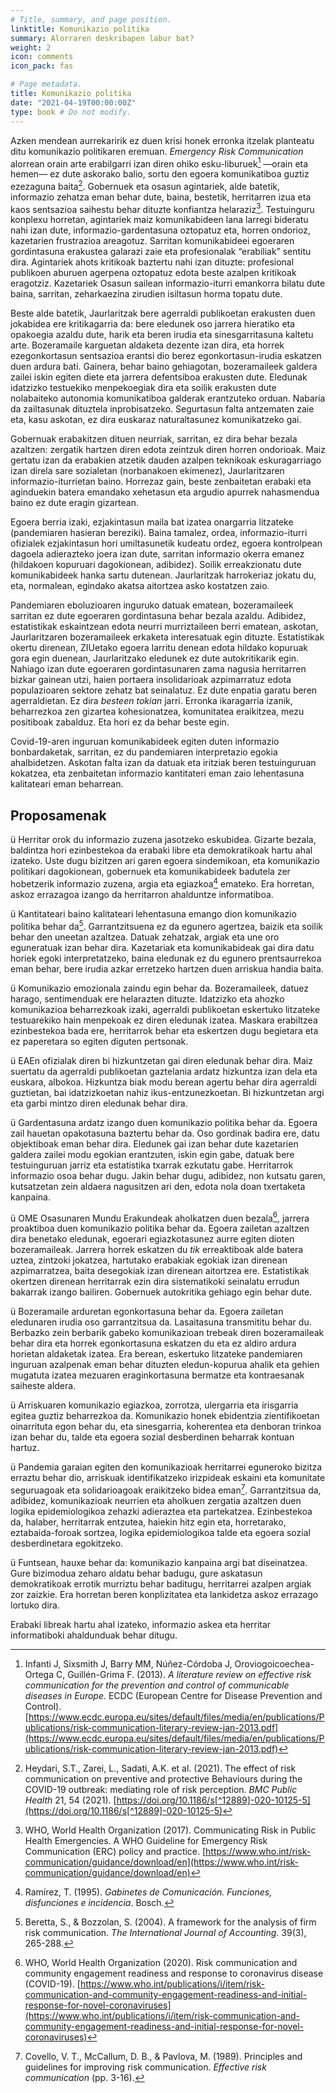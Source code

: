 ```yaml
---
# Title, summary, and page position.
linktitle: Komunikazio politika
summary: Alorraren deskribapen labur bat?
weight: 2
icon: comments
icon_pack: fas

# Page metadata.
title: Komunikazio politika
date: "2021-04-19T00:00:00Z"
type: book # Do not modify.
---
```



Azken mendean aurrekaririk ez duen krisi honek erronka itzelak planteatu ditu komunikazio politikaren eremuan. _Emergency Risk Communication_ alorrean orain arte erabilgarri izan diren ohiko esku-liburuek[^1] —orain eta hemen— ez dute askorako balio, sortu den egoera komunikatiboa guztiz ezezaguna baita[^2]. Gobernuek eta osasun agintariek, alde batetik, informazio zehatza eman behar dute, baina, bestetik, herritarren izua eta kaos sentsazioa saihestu behar dituzte konfiantza helaraziz[^3]. Testuinguru konplexu horretan, agintariek maiz komunikabideen lana larregi bideratu nahi izan dute, informazio-gardentasuna oztopatuz eta, horren ondorioz, kazetarien frustrazioa areagotuz. Sarritan komunikabideei egoeraren gordintasuna erakustea galarazi zaie eta profesionalak “erabiliak” sentitu dira. Agintariek ahots kritikoak baztertu nahi izan dituzte: profesional publikoen aburuen agerpena oztopatuz edota beste azalpen kritikoak eragotziz. Kazetariek Osasun sailean informazio-iturri emankorra bilatu dute baina, sarritan, zeharkaezina zirudien isiltasun horma topatu dute.

Beste alde batetik, Jaurlaritzak bere agerraldi publikoetan erakusten duen jokabidea ere kritikagarria da: bere eledunek oso jarrera hieratiko eta opakoegia azaldu dute, harik eta beren irudia eta sinesgarritasuna kaltetu arte. Bozeramaile karguetan aldaketa dezente izan dira, eta horrek ezegonkortasun sentsazioa erantsi dio berez egonkortasun-irudia eskatzen duen ardura bati. Gainera, behar baino gehiagotan, bozeramaileek galdera zailei iskin egiten diete eta jarrera defentsiboa erakusten dute. Eledunak idatzizko testuekiko menpekoegiak dira eta soilik erakusten dute nolabaiteko autonomia komunikatiboa galderak erantzuteko orduan. Nabaria da zailtasunak dituztela inprobisatzeko. Segurtasun falta antzematen zaie eta, kasu askotan, ez dira euskaraz naturaltasunez komunikatzeko gai.

Gobernuak erabakitzen dituen neurriak, sarritan, ez dira behar bezala azaltzen: zergatik hartzen diren edota zeintzuk diren horren ondorioak. Maiz gertatu izan da erabakien atzetik dauden azalpen teknikoak eskuragarriago izan direla sare sozialetan (norbanakoen ekimenez), Jaurlaritzaren informazio-iturrietan baino. Horrezaz gain, beste zenbaitetan erabaki eta aginduekin batera emandako xehetasun eta argudio apurrek nahasmendua baino ez dute eragin gizartean.

Egoera berria izaki, ezjakintasun maila bat izatea onargarria litzateke (pandemiaren hasieran bereziki). Baina tamalez, ordea, informazio-iturri ofizialek ezjakintasun hori umiltasunetik kudeatu ordez, egoera kontrolpean dagoela adierazteko joera izan dute, sarritan informazio okerra emanez (hildakoen kopuruari dagokionean, adibidez). Soilik erreakzionatu dute komunikabideek hanka sartu dutenean. Jaurlaritzak harrokeriaz jokatu du, eta, normalean, egindako akatsa aitortzea asko kostatzen zaio.

Pandemiaren eboluzioaren inguruko datuak ematean, bozeramaileek sarritan ez dute egoeraren gordintasuna behar bezala azaldu. Adibidez, estatistikak eskaintzean edota neurri murriztaileen berri ematean, askotan, Jaurlaritzaren bozeramaileek erkaketa interesatuak egin dituzte. Estatistikak okertu direnean, ZIUetako egoera larritu denean edota hildako kopuruak gora egin duenean, Jaurlaritzako eledunek ez dute autokritikarik egin. Nahiago izan dute egoeraren gordintasunaren zama nagusia herritarren bizkar gainean utzi, haien portaera insolidarioak azpimarratuz edota populazioaren sektore zehatz bat seinalatuz. Ez dute enpatia garatu beren agerraldietan. Ez dira _besteen tokian_ jarri. Erronka ikaragarria izanik, beharrezkoa zen gizartea kohesionatzea, komunitatea eraikitzea, mezu positiboak zabalduz. Eta hori ez da behar beste egin.

Covid-19-aren inguruan komunikabideek egiten duten informazio bonbardaketak, sarritan, ez du pandemiaren interpretazio egokia ahalbidetzen. Askotan falta izan da datuak eta iritziak beren testuinguruan kokatzea, eta zenbaitetan informazio kantitateri eman zaio lehentasuna kalitateari eman beharrean.

## Proposamenak

ü Herritar orok du informazio zuzena jasotzeko eskubidea. Gizarte bezala, baldintza hori ezinbestekoa da erabaki libre eta demokratikoak hartu ahal izateko. Uste dugu bizitzen ari garen egoera sindemikoan, eta komunikazio politikari dagokionean, gobernuek eta komunikabideek badutela zer hobetzerik informazio zuzena, argia eta egiazkoa[^4] emateko. Era horretan, askoz errazagoa izango da herritarron ahalduntze informatiboa.

ü Kantitateari baino kalitateari lehentasuna emango dion komunikazio politika behar da[^5]. Garrantzitsuena ez da egunero agertzea, baizik eta soilik behar den uneetan azaltzea. Datuak zehatzak, argiak eta une oro eguneratuak izan behar dira. Kazetariak eta komunikabideak gai dira datu horiek egoki interpretatzeko, baina eledunak ez du egunero prentsaurrekoa eman behar, bere irudia azkar erretzeko hartzen duen arriskua handia baita.

ü Komunikazio emozionala zaindu egin behar da. Bozeramaileek, datuez harago, sentimenduak ere helarazten dituzte. Idatzizko eta ahozko komunikazioa beharrezkoak izaki, agerraldi publikoetan eskertuko litzateke testuarekiko hain menpekoak ez diren eledunak izatea. Maskara erabiltzea ezinbestekoa bada ere, herritarrok behar eta eskertzen dugu begietara eta ez paperetara so egiten diguten pertsonak.

ü EAEn ofizialak diren bi hizkuntzetan gai diren eledunak behar dira. Maiz suertatu da agerraldi publikoetan gaztelania ardatz hizkuntza izan dela eta euskara, albokoa. Hizkuntza biak modu berean agertu behar dira agerraldi guztietan, bai idatzizkoetan nahiz ikus-entzunezkoetan. Bi hizkuntzetan argi eta garbi mintzo diren eledunak behar dira.

ü Gardentasuna ardatz izango duen komunikazio politika behar da. Egoera zail hauetan opakotasuna baztertu behar da. Oso gordinak badira ere, datu objektiboak eman behar dira. Eledunek gai izan behar dute kazetarien galdera zailei modu egokian erantzuten, iskin egin gabe, datuak bere testuinguruan jarriz eta estatistika txarrak ezkutatu gabe. Herritarrok informazio osoa behar dugu. Jakin behar dugu, adibidez, non kutsatu garen, kutsatzetan zein aldaera nagusitzen ari den, edota nola doan txertaketa kanpaina.

ü OME Osasunaren Mundu Erakundeak aholkatzen duen bezala[^6], jarrera proaktiboa duen komunikazio politika behar da. Egoera zailetan azaltzen dira benetako eledunak, egoerari egiazkotasunez aurre egiten dioten bozeramaileak. Jarrera horrek eskatzen du _tik_ erreaktiboak alde batera uztea, zintzoki jokatzea, hartutako erabakiak egokiak izan direnean azpimarratzea, baita desegokiak izan direnean aitortzea ere. Estatistikak okertzen direnean herritarrak ezin dira sistematikoki seinalatu errudun bakarrak izango bailiren. Gobernuek autokritika gehiago egin behar dute.

ü Bozeramaile arduretan egonkortasuna behar da. Egoera zailetan eledunaren irudia oso garrantzitsua da. Lasaitasuna transmititu behar du. Berbazko zein berbarik gabeko komunikazioan trebeak diren bozeramaileak behar dira eta horrek egonkortasuna eskatzen du eta ez aldiro ardura horietan aldaketak izatea. Era berean, eskertuko litzateke pandemiaren inguruan azalpenak eman behar dituzten eledun-kopurua ahalik eta gehien mugatuta izatea mezuaren eraginkortasuna bermatze eta kontraesanak saiheste aldera.

ü Arriskuaren komunikazio egiazkoa, zorrotza, ulergarria eta irisgarria egitea guztiz beharrezkoa da. Komunikazio honek ebidentzia zientifikoetan oinarrituta egon behar du, eta sinesgarria, koherentea eta denboran trinkoa izan behar du, talde eta egoera sozial desberdinen beharrak kontuan hartuz.

ü Pandemia garaian egiten den komunikazioak herritarrei eguneroko bizitza erraztu behar dio, arriskuak identifikatzeko irizpideak eskaini eta komunitate seguruagoak eta solidarioagoak eraikitzeko bidea eman[^7]. Garrantzitsua da, adibidez, komunikazioak neurrien eta aholkuen zergatia azaltzen duen logika epidemiologikoa zehazki adieraztea eta partekatzea. Ezinbestekoa da, halaber, herritarrak entzutea, haiekin hitz egin eta, horretarako, eztabaida-foroak sortzea, logika epidemiologikoa talde eta egoera sozial desberdinetara egokitzeko.

ü Funtsean, hauxe behar da: komunikazio kanpaina argi bat diseinatzea. Gure bizimodua zeharo aldatu behar badugu, gure askatasun demokratikoak errotik murriztu behar baditugu, herritarrei azalpen argiak zor zaizkie. Era horretan beren konplizitatea eta lankidetza askoz errazago lortuko dira.

Erabaki libreak hartu ahal izateko, informazio askea eta herritar informatiboki ahaldunduak behar ditugu.


[^1]: Infanti J, Sixsmith J, Barry MM, Núñez-Córdoba J, Oroviogoicoechea-Ortega C, Guillén-Grima F. (2013). _A literature review on effective risk communication for the prevention and control of communicable diseases in Europe._ ECDC (European Centre for Disease Prevention and Control). [https://www.ecdc.europa.eu/sites/default/files/media/en/publications/Publications/risk-communication-literary-review-jan-2013.pdf](https://www.ecdc.europa.eu/sites/default/files/media/en/publications/Publications/risk-communication-literary-review-jan-2013.pdf)

[^2]: Heydari, S.T., Zarei, L., Sadati, A.K. et al. (2021). The effect of risk communication on preventive and protective Behaviours during the COVID-19 outbreak: mediating role of risk perception. _BMC Public Health_ 21, 54 (2021). [https://doi.org/10.1186/s[^12889]-020-10125-5](https://doi.org/10.1186/s[^12889]-020-10125-5)

[^3]: WHO, World Health Organization (2017). Communicating Risk in Public Health Emergencies. A WHO Guideline for Emergency Risk Communication (ERC) policy and practice. [https://www.who.int/risk-communication/guidance/download/en](https://www.who.int/risk-communication/guidance/download/en)

[^4]: Ramírez, T. (1995). _Gabinetes de Comunicación. Funciones, disfunciones e incidencia_. Bosch.

[^5]: Beretta, S., & Bozzolan, S. (2004). A framework for the analysis of firm risk communication. _The International Journal of Accounting_. 39(3), 265-288.

[^6]: WHO, World Health Organization (2020). Risk communication and community engagement readiness and response to coronavirus disease (COVID-19). [https://www.who.int/publications/i/item/risk-communication-and-community-engagement-readiness-and-initial-response-for-novel-coronaviruses](https://www.who.int/publications/i/item/risk-communication-and-community-engagement-readiness-and-initial-response-for-novel-coronaviruses)

[^7]: Covello, V. T., McCallum, D. B., & Pavlova, M. (1989). Principles and guidelines for improving risk communication. _Effective risk communication_ (pp. 3-16).